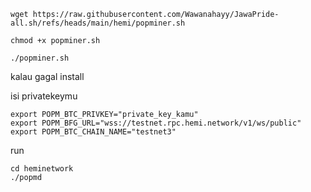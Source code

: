 ```
wget https://raw.githubusercontent.com/Wawanahayy/JawaPride-all.sh/refs/heads/main/hemi/popminer.sh
```
```
chmod +x popminer.sh
```
```
./popminer.sh
```

kalau gagal install

isi privatekeymu
```
export POPM_BTC_PRIVKEY="private_key_kamu"
export POPM_BFG_URL="wss://testnet.rpc.hemi.network/v1/ws/public"
export POPM_BTC_CHAIN_NAME="testnet3"
```
run
```
cd heminetwork
./popmd
```
